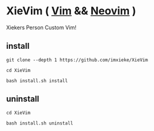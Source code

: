 # XieVim ( [Vim](https://github.com/vim/vim) && [Neovim](https://github.com/neovim/neovim) )
Xiekers Person Custom Vim!

## install
```
git clone --depth 1 https://github.com/imxieke/XieVim 

cd XieVim 

bash install.sh install
```

## uninstall
```
cd XieVim

bash install.sh uninstall
```

